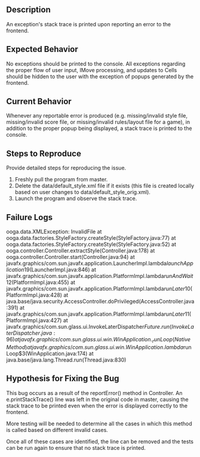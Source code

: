 ## Description

An exception's stack trace is printed upon reporting an error to the frontend. 

## Expected Behavior

No exceptions should be printed to the console. All exceptions regarding the proper flow of user input, IMove processing, and updates to Cells should be
hidden to the user with the exception of popups generated by the frontend.

## Current Behavior

Whenever any reportable error is produced (e.g. missing/invalid style file, missing/invalid score file, or missing/invalid rules/layout file for a game),
in addition to the proper popup being displayed, a stack trace is printed to the console.

## Steps to Reproduce

Provide detailed steps for reproducing the issue.

 1. Freshly pull the program from master.
 2. Delete the data/default_style.xml file if it exists (this file is created locally based on user changes to 
 data/default_style_orig.xml).
 3. Launch the program and observe the stack trace.

## Failure Logs

ooga.data.XMLException: InvalidFile
	at ooga.data.factories.StyleFactory.createStyle(StyleFactory.java:77)
	at ooga.data.factories.StyleFactory.createStyle(StyleFactory.java:52)
	at ooga.controller.Controller.extractStyle(Controller.java:178)
	at ooga.controller.Controller.start(Controller.java:94)
	at javafx.graphics/com.sun.javafx.application.LauncherImpl.lambda$launchApplication1$9(LauncherImpl.java:846)
	at javafx.graphics/com.sun.javafx.application.PlatformImpl.lambda$runAndWait$12(PlatformImpl.java:455)
	at javafx.graphics/com.sun.javafx.application.PlatformImpl.lambda$runLater$10(PlatformImpl.java:428)
	at java.base/java.security.AccessController.doPrivileged(AccessController.java:391)
	at javafx.graphics/com.sun.javafx.application.PlatformImpl.lambda$runLater$11(PlatformImpl.java:427)
	at javafx.graphics/com.sun.glass.ui.InvokeLaterDispatcher$Future.run(InvokeLaterDispatcher.java:96)
	at javafx.graphics/com.sun.glass.ui.win.WinApplication._runLoop(Native Method)
	at javafx.graphics/com.sun.glass.ui.win.WinApplication.lambda$runLoop$3(WinApplication.java:174)
	at java.base/java.lang.Thread.run(Thread.java:830)

## Hypothesis for Fixing the Bug

This bug occurs as a result of the reportError() method in Controller. An e.printStackTrace() line was left in the original code
in master, causing the stack trace to be printed even when the error is displayed correctly to the frontend.

More testing will be needed to determine all the cases in which this method is called based on different invalid cases.

Once all of these cases are identified, the line can be removed and the tests can be run again to ensure that no stack trace is printed.
